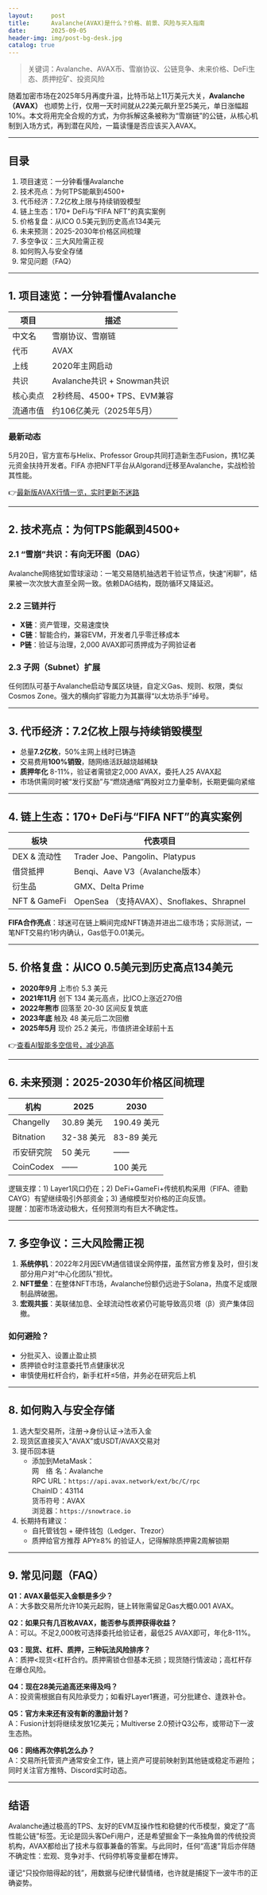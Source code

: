 ```yaml
---
layout:     post
title:      Avalanche(AVAX)是什么？价格、前景、风险与买入指南
date:       2025-09-05
header-img: img/post-bg-desk.jpg
catalog: true
---
```


> 关键词：Avalanche、AVAX币、雪崩协议、公链竞争、未来价格、DeFi生态、质押挖矿、投资风险

随着加密市场在2025年5月再度升温，比特币站上11万美元大关，**Avalanche（AVAX）** 也顺势上行，仅用一天时间就从22美元飙升至25美元，单日涨幅超10%。本文将用完全合规的方式，为你拆解这条被称为“雪崩链”的公链，从核心机制到入场方式，再到潜在风险，一篇读懂是否应该买入AVAX。

---

## 目录

1. 项目速览：一分钟看懂Avalanche  
2. 技术亮点：为何TPS能飙到4500+  
3. 代币经济：7.2亿枚上限与持续销毁模型  
4. 链上生态：170+ DeFi与“FIFA NFT”的真实案例  
5. 价格复盘：从ICO 0.5美元到历史高点134美元  
6. 未来预测：2025-2030年价格区间梳理  
7. 多空争议：三大风险需正视  
8. 如何购入与安全存储  
9. 常见问题（FAQ）

---

## 1. 项目速览：一分钟看懂Avalanche

| 项目 | 描述 |
|---|---|
| 中文名 | 雪崩协议、雪崩链 |
| 代币 | AVAX |
| 上线 | 2020年主网启动 |
| 共识 | Avalanche共识 + Snowman共识 |
| 核心卖点 | 2秒终局、4500+ TPS、EVM兼容 |
| 流通市值 | 约106亿美元（2025年5月） |

### 最新动态
5月20日，官方宣布与Helix、Professor Group共同打造新生态Fusion，携1亿美元资金扶持开发者。FIFA 亦把NFT平台从Algorand迁移至Avalanche，实战检验其性能。

👉[最新版AVAX行情一览，实时更新不迷路](https://okxdog.com/)

---

## 2. 技术亮点：为何TPS能飙到4500+

### 2.1 “雪崩”共识：有向无环图（DAG）
Avalanche网络犹如雪球滚动：一笔交易随机抽选若干验证节点，快速“闲聊”，结果被一次次放大直至全网一致。依赖DAG结构，既防循环又降延迟。

### 2.2 三链并行
- **X链**：资产管理，交易速度快  
- **C链**：智能合约，兼容EVM，开发者几乎零迁移成本  
- **P链**：验证与治理，2,000 AVAX即可质押成为子网验证者  

### 2.3 子网（Subnet）扩展
任何团队可基于Avalanche启动专属区块链，自定义Gas、规则、权限，类似Cosmos Zone。强大的横向扩容能力为其赢得“以太坊杀手”绰号。

---

## 3. 代币经济：7.2亿枚上限与持续销毁模型

- 总量**7.2亿枚**，50%主网上线时已铸造  
- 交易费用**100%销毁**，随网络活跃越烧越稀缺  
- **质押年化** 8-11%，验证者需锁定2,000 AVAX，委托人25 AVAX起  
- 市场供需同时被“发行奖励”与“燃烧通缩”两股对立力量牵制，长期更偏向紧缩

---

## 4. 链上生态：170+ DeFi与“FIFA NFT”的真实案例

| 板块 | 代表项目 |
|---|---|
| DEX & 流动性 | Trader Joe、Pangolin、Platypus |
| 借贷抵押 | Benqi、Aave V3（Avalanche版本） |
| 衍生品 | GMX、Delta Prime |
| NFT & GameFi | OpenSea （支持AVAX）、Snoflakes、Shrapnel |

**FIFA合作亮点**：球迷可在链上瞬间完成NFT铸造并进出二级市场；实际测试，一笔NFT交易约1秒内确认，Gas低于0.01美元。

---

## 5. 价格复盘：从ICO 0.5美元到历史高点134美元

- **2020年9月** 上市价 5.3 美元  
- **2021年11月** 创下 134 美元高点，比ICO上涨近270倍  
- **2022年熊市** 回落至 20-30 区间反复筑底  
- **2023年底** 触及 48 美元后二次回撤  
- **2025年5月** 现价 25.2 美元，市值挤进全球前十五

👉[查看AI智能多空信号，减少追高](https://okxdog.com/)

---

## 6. 未来预测：2025-2030年价格区间梳理

| 机构 | 2025 | 2030 |
|---|---|---|
| Changelly | 30.89 美元 | 190.49 美元 |
| Bitnation | 32-38 美元 | 83-89 美元 |
| 币安研究院 | 50 美元 | —— |
| CoinCodex | —— | 100 美元 |

逻辑支撑：1) Layer1风口仍在；2) DeFi+GameFi+传统机构采用（FIFA、德勤CAYG）有望继续吸引外部资金；3) 通缩模型对价格的正向反馈。  
提醒：加密市场波动极大，任何预测均有巨大不确定性。

---

## 7. 多空争议：三大风险需正视

1. **系统停机**：2022年2月因EVM通信错误全网停摆，虽然官方修复及时，但引发部分用户对“中心化团队”担忧。  
2. **NFT壁垒**：在整体NFT市场，Avalanche份额仍远逊于Solana，热度不足或限制品牌破圈。  
3. **宏观共振**：美联储加息、全球流动性收紧仍可能导致高贝塔（β）资产集体回撤。

### 如何避险？
- 分批买入、设置止盈止损  
- 质押锁仓时注意委托节点健康状况  
- 审慎使用杠杆合约，新手杠杆≤5倍，并务必在研究后上机

---

## 8. 如何购入与安全存储

1. 选大型交易所，注册→身份认证→法币入金  
2. 现货区直接买入“AVAX”或USDT/AVAX交易对  
3. 提币回本链  
   - 添加到MetaMask：  
     网 络 名：Avalanche  
     RPC URL：`https://api.avax.network/ext/bc/C/rpc`  
     ChainID：43114  
     货币符号：AVAX  
     浏览器：`https://snowtrace.io`  
4. 长期持有建议：
   - 自托管钱包 + 硬件钱包（Ledger、Trezor）  
   - 质押给官方推荐 APY≥8% 的验证人，记得解除质押需2周解锁期

---

## 9. 常见问题（FAQ）

**Q1：AVAX最低买入金额是多少？**  
A：大多数交易所允许10美元起购，链上转账需留足Gas大概0.001 AVAX。

**Q2：如果只有几百枚AVAX，能否参与质押获得收益？**  
A：可以。不足2,000枚可选择委托给验证者，最低25 AVAX即可，年化8-11%。

**Q3：现货、杠杆、质押，三种玩法风险排序？**  
A：质押<现货<杠杆合约。质押需锁仓但基本无损；现货随行情波动；高杠杆存在爆仓风险。

**Q4：现在28美元追高还来得及吗？**  
A：投资需根据自有风险承受力；如看好Layer1赛道，可分批建仓、逢跌补仓。

**Q5：官方未来还有没有新的激励计划？**  
A：Fusion计划将继续发放1亿美元；Multiverse 2.0预计Q3公布，或带动下一波生态热。

**Q6：网络再次停机怎么办？**  
A：交易所托管资产通常安全工作，链上资产可提前映射到其他链或稳定币避险；同时关注官方推特、Discord实时动态。

---

## 结语

Avalanche通过极高的TPS、友好的EVM互操作性和稳健的代币模型，奠定了“高性能公链”标签。无论是回头客DeFi用户，还是希望掘金下一条独角兽的传统投资机构，AVAX都给出了技术与叙事兼备的答案。与此同时，任何“高速”背后亦伴随不确定性：宏观、竞争对手、代码停机等变量都在博弈。

谨记“只投你赔得起的钱”，用数据与纪律代替情绪，也许就是捕捉下一波牛市的正确姿势。